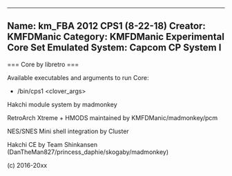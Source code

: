 -----------------------
Name: km_FBA 2012 CPS1 (8-22-18)
Creator: KMFDManic
Category: KMFDManic Experimental Core Set
Emulated System: Capcom CP System I
-----------------------
=== Core by libretro ===

Available executables and arguments to run Core:
- /bin/cps1 <rom> <clover_args>

Hakchi module system by madmonkey

RetroArch Xtreme + HMODS maintained by KMFDManic/madmonkey/pcm

NES/SNES Mini shell integration by Cluster

Hakchi CE by Team Shinkansen (DanTheMan827/princess_daphie/skogaby/madmonkey)

(c) 2016-20xx
